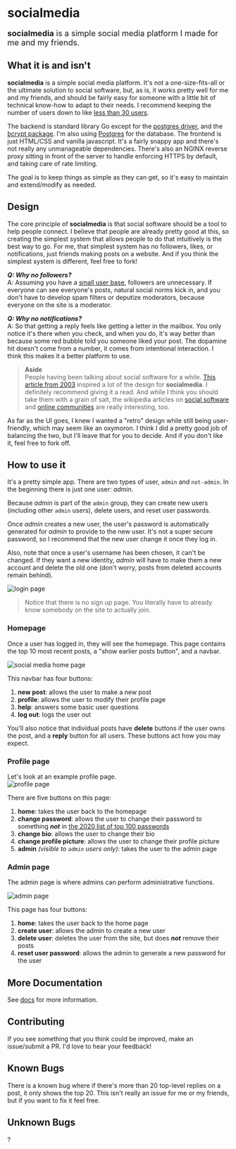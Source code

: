 # socialmedia

<p style="font-size:large;"><b>socialmedia</b> is a simple social media platform I made for me and my friends.</p>

## What it is and isn't
__socialmedia__ is a simple social media platform. It's not a one-size-fits-all or the ultimate solution to social software, but, as is, it works pretty well for me and my friends, and should be fairly easy for someone with a little bit of technical know-how to adapt to their needs. I recommend keeping the number of users down to like [less than 30 users](https://en.wikipedia.org/wiki/Dunbar's_number).

The backend is standard library Go except for the [postgres driver](https://github.com/lib/pq), and the [bcrypt package](https://pkg.go.dev/golang.org/x/crypto/bcrypt). I'm also using [Postgres](https://hub.docker.com/_/postgres) for the database. The frontend is just HTML/CSS and vanilla javascript. It's a fairly snappy app and there's not really any unmanageable dependencies. There's also an NGINX reverse proxy sitting in front of the server to handle enforcing HTTPS by default, and taking care of rate limiting.

The goal is to keep things as simple as they can get, so it's easy to maintain and extend/modify as needed.

## Design
The core principle of __socialmedia__ is that social software should be a tool to help people connect. I believe that people are already pretty good at this, so creating the simplest system that allows people to do that intuitively is the best way to go. For me, that simplest system has no followers, likes, or notifications, just friends making posts on a website. And if you think the simplest system is different, feel free to fork!

___Q: Why no followers?___  
A: Assuming you have a [small user base](https://en.wikipedia.org/wiki/Dunbar's_number), followers are unnecessary. If everyone can see everyone's posts, natural social norms kick in, and you don't have to develop spam filters or deputize moderators, because everyone on the site is a moderator.

___Q: Why no notifications?___  
A: So that getting a reply feels like getting a letter in the mailbox. You only notice it's there when you check, and when you do, it's way better than because some red bubble told you someone liked your post. The dopamine hit doesn't come from a number, it comes from intentional interaction. I think this makes it a better platform to use.

> __Aside__  
> People having been talking about social software for a while. [This article from 2003](https://web.archive.org/web/20030713130936/http://www.shirky.com/writings/group_enemy.html) inspired a lot of the design for __socialmedia__. I definitely recommend giving it a read. And while I think you should take them with a grain of salt, the wikipedia articles on [social software](https://en.wikipedia.org/wiki/Social_software) and [online communities](https://en.wikipedia.org/wiki/Online_community) are really interesting, too.

As far as the UI goes, I knew I wanted a "retro" design while still being user-friendly, which may seem like an oxymoron. I think I did a pretty good job of balancing the two, but I'll leave that for you to decide. And if you don't like it, feel free to fork off.

## How to use it

It's a pretty simple app. There are two types of user, `admin` and `not-admin`. In the beginning there is just one user: _admin_. 

Because _admin_ is part of the `admin` group, they can create new users (including other `admin` users), delete users, and reset user passwords. 

Once _admin_ creates a new user, the user's password is automatically generated for _admin_ to provide to the new user. It's not a super secure password, so I recommend that the new user change it once they log in. 

Also, note that once a user's username has been chosen, it can't be changed. If they want a new identity, _admin_ will have to make them a new account and delete the old one (don't worry, posts from deleted accounts remain behind). 

![login page](./img/login.png)

 > Notice that there is no sign up page. You literally have to already know somebody on the site to actually join.

### Homepage  
Once a user has logged in, they will see the homepage. This page contains the top 10 most recent posts, a "show earlier posts button", and a navbar. 

![social media home page](./img/homepage.png)

This navbar has four buttons:
1. __new post__: allows the user to make a new post
2. __profile__: allows the user to modify their profile page
3. __help__: answers some basic user questions
4. __log out__: logs the user out

You'll also notice that individual posts have __delete__ buttons if the user owns the post, and a __reply__ button for all users. These buttons act how you may expect.

### Profile page
Let's look at an example profile page.  
![profile page](./img/profile.png)

There are five buttons on this page:
1. __home__: takes the user back to the homepage
2. __change password__: allows the user to change their password to something ___not___ in [the 2020 list of top 100 passwords](https://github.com/danielmiessler/SecLists/blob/master/Passwords/Common-Credentials/10-million-password-list-top-100.txt)
3. __change bio__: allows the user to change their bio 
4. __change profile picture__: allows the user to change their profile picture
5. __admin__ _(visible to `admin` users only)_: takes the user to the admin page 

### Admin page
The admin page is where admins can perform administrative functions. 

![admin page](./img/admin.png)

This page has four buttons: 
1. __home__: takes the user back to the home page
2. __create user__: allows the admin to create a new user
3. __delete user__: deletes the user from the site, but does ___not___ remove their posts 
4. __reset user password__: allows the admin to generate a new password for the user

## More Documentation
See [docs](./docs) for more information.

## Contributing
<a name="contributing"></a>

If you see something that you think could be improved, make an issue/submit a PR.  I'd love to hear your feedback!

## Known Bugs

There is a known bug where if there's more than 20 top-level replies on a post, it only shows the top 20. This isn't really an issue for me or my friends, but if you want to fix it feel free. 

## Unknown Bugs
?

